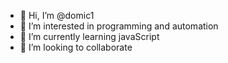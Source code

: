 - 👋 Hi, I’m @domic1
- 👀 I’m interested in programming and automation
- 🌱 I’m currently learning javaScript
- 💞️ I’m looking to collaborate
 

<!---
domic1/domic1 is a ✨ special ✨ repository because its `README.md` (this file) appears on your GitHub profile.
You can click the Preview link to take a look at your changes.
--->
